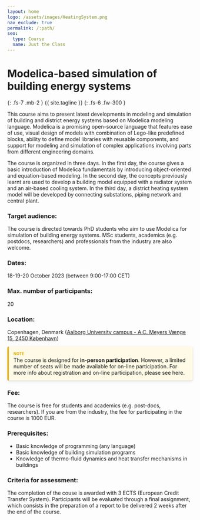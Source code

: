 ```yaml
---
layout: home
logo: /assets/images/HeatingSystem.png
nav_exclude: true
permalink: /:path/
seo:
  type: Course
  name: Just the Class
---
```


# Modelica-based simulation of building energy systems
{: .fs-7 .mb-2 }
{{ site.tagline }}
{: .fs-6 .fw-300 }

This course aims to present latest developments in modeling and simulation of building and district energy systems based on Modelica modeling language. Modelica is a promising open-source language that features ease of use, visual design of models with combination of Lego-like predefined blocks, ability to define model libraries with reusable components, and support for modeling and simulation of complex applications involving parts from different engineering domains.

The course is organized in three days. In the first day, the course gives a basic introduction of Modelica fundamentals by introducing object-oriented and equation-based modeling. In the second day, the concepts previously learnt are used to develop a building model equipped with a radiator system and an air-based cooling system. In the third day, a district heating system model will be developed by connecting substations, piping network and central plant.

### Target audience:
The course is directed towards PhD students who aim to use Modelica for simulation of building energy systems. MSc students, academics (e.g. postdocs, researchers) and professionals from the industry are also welcome.

<style>
p.note,blockquote.note {
    background: rgba(255,235,130,0.2);
    border-left: 4px solid #e7af06;
    border-radius: 4px;
    box-shadow: 0 1px 2px rgba(0,0,0,0.12),0 3px 10px rgba(0,0,0,0.08);
    padding: .8rem
}

p.note::before,blockquote.note::before {
    color: #e7af06;
    content: "Note";
    display: block;
    font-weight: bold;
    text-transform: uppercase;
    font-size: .75em;
    padding-bottom: .125rem
}

p.note>.note-title,blockquote.note>.note-title {
    color: #e7af06;
    display: block;
    font-weight: bold;
    text-transform: uppercase;
    font-size: .75em;
    padding-bottom: .125rem
}

p.note-title,blockquote.note-title {
    background: rgba(255,235,130,0.2);
    border-left: 4px solid #e7af06;
    border-radius: 4px;
    box-shadow: 0 1px 2px rgba(0,0,0,0.12),0 3px 10px rgba(0,0,0,0.08);
    padding: .8rem
}

p.note-title>p:first-child,blockquote.note-title>p:first-child {
    margin-top: 0;
    margin-bottom: 0;
    color: #e7af06;
    display: block;
    font-weight: bold;
    text-transform: uppercase;
    font-size: .75em;
    padding-bottom: .125rem
}

blockquote.note {
    margin-left: 0;
    margin-right: 0
}

blockquote.note>p:first-child {
    margin-top: 0
}

blockquote.note>p:last-child {
    margin-bottom: 0
}

blockquote.note-title {
    margin-left: 0;
    margin-right: 0
}

blockquote.note-title>p:nth-child(2) {
    margin-top: 0
}

blockquote.note-title>p:last-child {
    margin-bottom: 0
}
</style>

### Dates:
18-19-20 October 2023 (between 9:00-17:00 CET)

### Max. number of participants:
20

### Location:
Copenhagen, Denmark ([Aalborg University campus - A.C. Meyers Vænge 15, 2450 København](https://www.google.com/maps/place/Aalborg+University+Copenhagen/@55.6508514,12.5419012,15z/data=!4m6!3m5!1s0x465254803001cc61:0xe7e0b8f43d4f43e7!8m2!3d55.6508514!4d12.5419012!16s%2Fm%2F0hhqstv?entry=ttu))

<p class="note">The course is designed for <strong>in-person participation</strong>. However, a limited number of seats will be made available for on-line participation. For more info about registration and on-line participation, please see here.</p>

### Fee:
The course is free for students and academics (e.g. post-docs, researchers). If you are from the industry, the fee for participating in the course is 1000 EUR.

### Prerequisites:
- Basic knowledge of programming (any language)
- Basic knowledge of building simulation programs
- Knowledge of thermo-fluid dynamics and heat transfer mechanisms in buildings

### Criteria for assessment:
The completion of the couse is awarded with 3 ECTS (European Credit Transfer System). Participants will be evaluated through a final assignment, which consists in the preparation of a report to be delivered 2 weeks after the end of the course.

